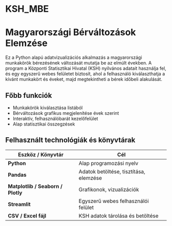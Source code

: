 # KSH_MBE

# Magyarországi Bérváltozások Elemzése

Ez a Python alapú adatvizualizációs alkalmazás a magyarországi munkakörök bérezésének változását mutatja be az elmúlt években. A program a Központi Statisztikai Hivatal (KSH) nyilvános adatait használja fel, és egy egyszerű webes felületet biztosít, ahol a felhasználó kiválaszthatja a kívánt munkakört és éveket, majd megtekintheti a bérek időbeli alakulását.

## Főbb funkciók
- Munkakörök kiválasztása listából
- Bérváltozások grafikus megjelenítése évek szerint
- Interaktív, felhasználóbarát kezelőfelület
- Alap statisztikai összegzések

## Felhasznált technológiák és könyvtárak

| Eszköz / Könyvtár | Cél |
|-------------------|-----|
| **Python**        | Alap programozási nyelv |
| **Pandas**        | Adatok betöltése, tisztítása, elemzése |
| **Matplotlib / Seaborn / Plotly** | Grafikonok, vizualizációk |
| **Streamlit**     | Egyszerű webes felhasználói felület |
| **CSV / Excel fájl** | KSH adatok tárolása és betöltése |
